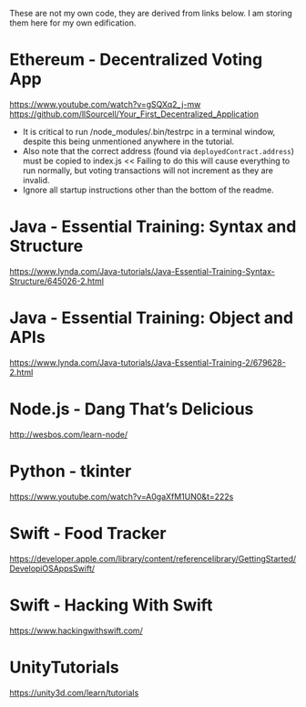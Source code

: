These are not my own code, they are derived from links below. I am storing them here for my own edification.

# Ethereum - Decentralized Voting App
https://www.youtube.com/watch?v=gSQXq2_j-mw
https://github.com/llSourcell/Your_First_Decentralized_Application

- It is critical to run /node_modules/.bin/testrpc in a terminal window, despite this being unmentioned anywhere in the tutorial.
- Also note that the correct address (found via `deployedContract.address`) must be copied to index.js << Failing to do this will cause everything to run normally, but voting transactions will not increment as they are invalid.
- Ignore all startup instructions other than the bottom of the readme.

# Java - Essential Training: Syntax and Structure
https://www.lynda.com/Java-tutorials/Java-Essential-Training-Syntax-Structure/645026-2.html

# Java - Essential Training: Object and APIs
https://www.lynda.com/Java-tutorials/Java-Essential-Training-2/679628-2.html

# Node.js - Dang That’s Delicious
http://wesbos.com/learn-node/

# Python - tkinter
https://www.youtube.com/watch?v=A0gaXfM1UN0&t=222s

# Swift - Food Tracker
https://developer.apple.com/library/content/referencelibrary/GettingStarted/DevelopiOSAppsSwift/

# Swift - Hacking With Swift
https://www.hackingwithswift.com/

# UnityTutorials
https://unity3d.com/learn/tutorials

